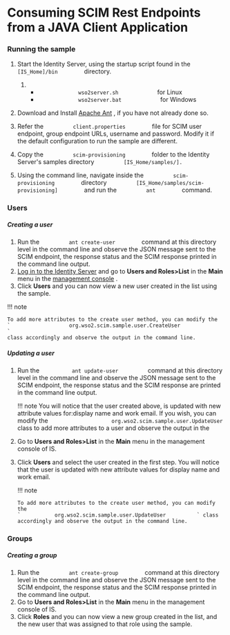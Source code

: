 # Consuming SCIM Rest Endpoints from a JAVA Client Application

### Running the sample

1.  Start the Identity Server, using the startup script found in the
    `          [IS_Home]/bin         ` directory.
    1.  -   `              wso2server.sh             ` for Linux
        -   `              wso2server.bat             ` for Windows

2.  Download and Install [Apache
    Ant](https://ant.apache.org/bindownload.cgi) , if you have not
    already done so.
3.  Refer the `          client.properties         ` file for SCIM user
    endpoint, group endpoint URLs, username and password. Modify it if
    the default configuration to run the sample are different.
4.  Copy the `          scim-provisioning         ` folder to the
    Identity Server's samples directory
    `          [IS_Home/samples/].         `
5.  Using the command line, navigate inside the
    `          scim-provisioning         ` directory
    `          [IS_Home/samples/scim-provisioning]         ` and run the
    `          ant         ` command.

### Users

##### Creating a user

1.  Run the `          ant create-user         ` command at this
    directory level in the command line and observe the JSON message
    sent to the SCIM endpoint, the response status and the SCIM response
    printed in the command line output.
2.  [Log in to the Identity
    Server](https://docs.wso2.com/display/IS510/Running+the+Product) and
    go to **Users and Roles\>List** in the **Main** menu in the
    [management
    console](https://docs.wso2.com/display/IS510/Getting+Started+with+the+Management+Console)
    .
3.  Click **Users** and you can now view a new user created in the list
    using the sample.

!!! note
    
    To add more attributes to the create user method, you can modify the
    `                   org.wso2.scim.sample.user.CreateUser                 `
    class accordingly and observe the output in the command line.
    

##### Updating a user

1.  Run the `           ant update-user          ` command at this
    directory level in the command line and observe the JSON message
    sent to the SCIM endpoint, the response status and the SCIM response
    are printed in the command line output.

    !!! note You will notice that the user created above, is updated
        with new attribute values for:display name and work email. If you
        wish, you can modify the
        `                     org.wso2.scim.sample.user.UpdateUser                   `
        class to add more attributes to a user and observe the output in the

2.  Go to **Users and Roles\>List** in the **Main** menu in the
    management console of IS.
3.  Click **Users** and select the user created in the first step. You
    will notice that the user is updated with new attribute values for
    display name and work email.

    !!! note
    
        To add more attributes to the create user method, you can modify the
        `           org.wso2.scim.sample.user.UpdateUser          ` class
        accordingly and observe the output in the command line.
    

### Groups

##### Creating a group

1.  Run the `          ant create-group         ` command at this
    directory level in the command line and observe the JSON message
    sent to the SCIM endpoint, the response status and the SCIM response
    printed in the command line output.
2.  Go to **Users and Roles\>List** in the **Main** menu in the
    management console of IS.
3.  Click **Roles** and you can now view a new group created in the
    list, and the new user that was assigned to that role using the
    sample.
